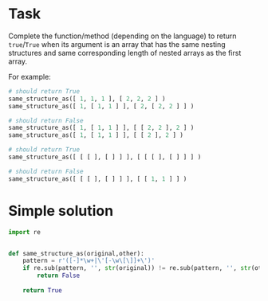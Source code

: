 # Task
Complete the function/method (depending on the language) to return `true`/`True` when its argument is an array that has the same nesting structures and same corresponding length of nested arrays as the first array.

For example:
```python
# should return True
same_structure_as([ 1, 1, 1 ], [ 2, 2, 2 ] )
same_structure_as([ 1, [ 1, 1 ] ], [ 2, [ 2, 2 ] ] )

# should return False 
same_structure_as([ 1, [ 1, 1 ] ], [ [ 2, 2 ], 2 ] )
same_structure_as([ 1, [ 1, 1 ] ], [ [ 2 ], 2 ] )

# should return True
same_structure_as([ [ [ ], [ ] ] ], [ [ [ ], [ ] ] ] )

# should return False
same_structure_as([ [ [ ], [ ] ] ], [ [ 1, 1 ] ] )
```

# Simple solution
```python
import re


def same_structure_as(original,other):
    pattern = r'([-]*\w+|\'[-\w\[\]]+\')'
    if re.sub(pattern, '', str(original)) != re.sub(pattern, '', str(other)):
        return False
    
    return True
```
